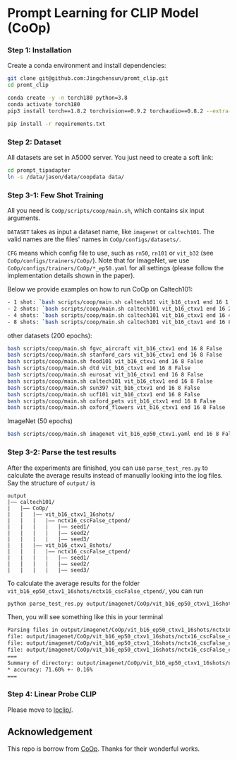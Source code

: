# Prompt Learning for CLIP Model (CoOp)


### Step 1: Installation
Create a conda environment and install dependencies:
```bash
git clone git@github.com:Jingchensun/promt_clip.git
cd promt_clip

conda create -y -n torch180 python=3.8
conda activate torch180
pip3 install torch==1.8.2 torchvision==0.9.2 torchaudio==0.8.2 --extra-index-url https://download.pytorch.org/whl/lts/1.8/cu111

pip install -r requirements.txt

```

### Step 2: Dataset
All datasets are set in A5000 server. You just need to create a soft link:
```bash
cd prompt_tipadapter
ln -s /data/jason/data/coopdata data/
```


### Step 3-1: Few Shot Training
All you need is `CoOp/scripts/coop/main.sh`, which contains six input arguments.

`DATASET` takes as input a dataset name, like `imagenet` or `caltech101`. The valid names are the files' names in `CoOp/configs/datasets/`.

`CFG` means which config file to use, such as `rn50`, `rn101` or `vit_b32` (see `CoOp/configs/trainers/CoOp/`). Note that for ImageNet, we use `CoOp/configs/trainers/CoOp/*_ep50.yaml` for all settings (please follow the implementation details shown in the paper).

Below we provide examples on how to run CoOp on Caltech101:

```bash
- 1 shot: `bash scripts/coop/main.sh caltech101 vit_b16_ctxv1 end 16 1 False`
- 2 shots: `bash scripts/coop/main.sh caltech101 vit_b16_ctxv1 end 16 2 False`
- 4 shots: `bash scripts/coop/main.sh caltech101 vit_b16_ctxv1 end 16 4 False`
- 8 shots: `bash scripts/coop/main.sh caltech101 vit_b16_ctxv1 end 16 8 False`
```

other datasets (200 epochs):
```bash
bash scripts/coop/main.sh fgvc_aircraft vit_b16_ctxv1 end 16 8 False
bash scripts/coop/main.sh stanford_cars vit_b16_ctxv1 end 16 8 False
bash scripts/coop/main.sh food101 vit_b16_ctxv1 end 16 8 False
bash scripts/coop/main.sh dtd vit_b16_ctxv1 end 16 8 False
bash scripts/coop/main.sh eurosat vit_b16_ctxv1 end 16 8 False
bash scripts/coop/main.sh caltech101 vit_b16_ctxv1 end 16 8 False
bash scripts/coop/main.sh sun397 vit_b16_ctxv1 end 16 8 False
bash scripts/coop/main.sh ucf101 vit_b16_ctxv1 end 16 8 False
bash scripts/coop/main.sh oxford_pets vit_b16_ctxv1 end 16 8 False
bash scripts/coop/main.sh oxford_flowers vit_b16_ctxv1 end 16 8 False
```

ImageNet (50 epochs)
```bash
bash scripts/coop/main.sh imagenet vit_b16_ep50_ctxv1.yaml end 16 8 False
```





### Step 3-2: Parse the test results
After the experiments are finished, you can use `parse_test_res.py` to calculate the average results instead of manually looking into the log files. Say the structure of `output/` is

```
output
|–– caltech101/
|   |–– CoOp/
|   |   |–– vit_b16_ctxv1_16shots/
|   |   |   |–– nctx16_cscFalse_ctpend/
|   |   |   |   |–– seed1/
|   |   |   |   |–– seed2/
|   |   |   |   |–– seed3/
|   |   |–– vit_b16_ctxv1_8shots/
|   |   |   |–– nctx16_cscFalse_ctpend/
|   |   |   |   |–– seed1/
|   |   |   |   |–– seed2/
|   |   |   |   |–– seed3/
```

To calculate the average results for the folder `vit_b16_ep50_ctxv1_16shots/nctx16_cscFalse_ctpend/`, you can run

```bash
python parse_test_res.py output/imagenet/CoOp/vit_b16_ep50_ctxv1_16shots/nctx16_cscFalse_ctpend
```

Then, you will see something like this in your terminal

```bash
Parsing files in output/imagenet/CoOp/vit_b16_ep50_ctxv1_16shots/nctx16_cscFalse_ctpend
file: output/imagenet/CoOp/vit_b16_ep50_ctxv1_16shots/nctx16_cscFalse_ctpend/seed1/log.txt. accuracy: 71.80%. 
file: output/imagenet/CoOp/vit_b16_ep50_ctxv1_16shots/nctx16_cscFalse_ctpend/seed2/log.txt. accuracy: 71.40%. 
file: output/imagenet/CoOp/vit_b16_ep50_ctxv1_16shots/nctx16_cscFalse_ctpend/seed3/log.txt. accuracy: 71.60%. 
===
Summary of directory: output/imagenet/CoOp/vit_b16_ep50_ctxv1_16shots/nctx16_cscFalse_ctpend
* accuracy: 71.60% +- 0.16%
===
```




### Step 4: Linear Probe CLIP
Please move to [lpclip/](lpclip/).



## Acknowledgement
This repo is borrow from [CoOp](https://github.com/KaiyangZhou/Dassl.pytorch). Thanks for their wonderful works.

